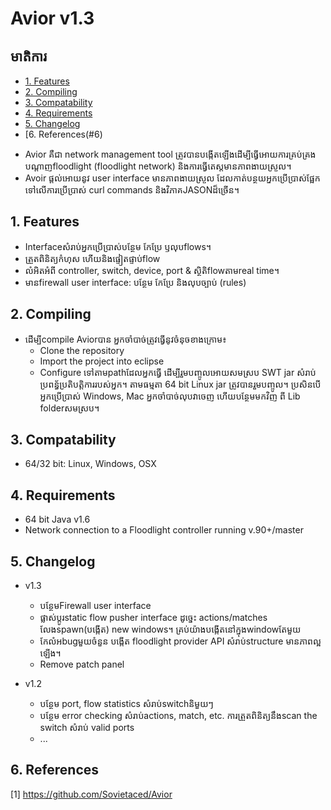Avior v1.3
===========

## មាតិការ

* [1. Features](#features)
* [2. Compiling](#compiling)
* [3. Compatability](#compatability)
* [4. Requirements](#4)
* [5. Changelog](#5)
* [6. References(#6)


- Avior គឺជា network management tool ត្រូវបានបង្កើតឡើងដើម្បីធ្វើអោយ​ការគ្រប់គ្រងបណ្ដាញfloodlight (floodlight network) និងការធ្វើតេស្ត​មានភាពងាយស្រួល។
- Avoir ផ្ដល់អោយនូវ user interface មានភាពងាយស្រួល ដែលកាត់បន្ថយអ្នកប្រើប្រាស់ផ្អែកទៅលើការប្រើប្រាស់ curl commands និងវិភាគJASONដ៏ច្រើន។

## <a name="features">1. Features</a>

* Interfaceសំរាប់អ្នកប្រើប្រាស់បន្ថែម កែប្រែ ឫលុបflows។
* ត្រួតពិនិត្យកំហុស​ ហើយនិងផ្ទៀតផ្ទាប់flow
* លំអិតអំពី controller, switch, device, port & ស្ថិតិflowតាមreal time។
* មានfirewall user interface: បន្ថែម កែប្រែ និងលុបច្បាប់ (rules)

## <a name="compiling">2. Compiling</a>

* ដើម្បីcompile Aviorបាន អ្នកចាំបាច់ត្រូវធ្វើនូវចំនុចខាងក្រោម៖
  * Clone the repository
  * Import the project into eclipse
  * Configure ទៅតាមpathដែលអ្នកធ្វើ ដើម្បីរួមបញ្ចូលអោយសមស្រប​ SWT jar សំរាប់ប្រពន្ធ័ប្រតិបត្តិការរបស់អ្នក។ តាមធម្មតា 64 bit Linux jar ត្រូវបានរួមបញ្ចូល។ ប្រសិនបើអ្នកប្រើប្រាស់ Windows, Mac អ្នកចាំបាច់​លុបវាចេញ ហើយបន្ថែមមកវិញ ពី Lib folderសមស្រប។

## <a name="compatability">3. Compatability</a>

* 64/32 bit: Linux, Windows, OSX

## <a name="4">4. Requirements</a>

* 64 bit Java v1.6
* Network connection to a Floodlight controller running v.90+/master

## <a name="5">5. Changelog</a>

* v1.3
  * បន្ថែមFirewall user interface
  * ផ្លាស់ប្ដូរstatic flow pusher interface ដូច្នេះ​ actions/matches​ លែងspawn(បង្កើត) new windows។ គ្រប់យ៉ាងបង្កើតនៅក្នុងwindowតែមួយ
  * កែលំអbugមួយចំនួន បង្កើត floodlight provider API សំរាប់​structure មានភាពល្អឡើង។
  * Remove patch panel

* v1.2
  * បន្ថែម port, flow statistics សំរាប់switchនិមួយៗ
  * បន្ថែម error checking សំរាប់actions, match, etc. ការត្រួតពិនិត្យ​នឹងscan the switch សំរាប់ valid ports
  * ...


## <a name="6">6. References</a>

[1] https://github.com/Sovietaced/Avior
